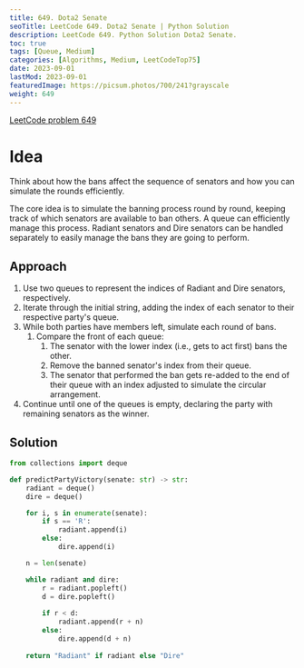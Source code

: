 ```yaml
---
title: 649. Dota2 Senate
seoTitle: LeetCode 649. Dota2 Senate | Python Solution
description: LeetCode 649. Python Solution Dota2 Senate.
toc: true
tags: [Queue, Medium]
categories: [Algorithms, Medium, LeetCodeTop75]
date: 2023-09-01
lastMod: 2023-09-01
featuredImage: https://picsum.photos/700/241?grayscale
weight: 649
---
```


[LeetCode problem 649](<https://leetcode.com/problems/dota2-senate/>)

# Idea

Think about how the bans affect the sequence of senators and how you can simulate the rounds efficiently.

The core idea is to simulate the banning process round by round, keeping track of which senators are available to ban others. A queue can efficiently manage this process. Radiant senators and Dire senators can be handled separately to easily manage the bans they are going to perform.

## Approach

1. Use two queues to represent the indices of Radiant and Dire senators, respectively.
1. Iterate through the initial string, adding the index of each senator to their respective party's queue.
1. While both parties have members left, simulate each round of bans.
   1. Compare the front of each queue:
      1. The senator with the lower index (i.e., gets to act first) bans the other.
      2. Remove the banned senator's index from their queue.
      3. The senator that performed the ban gets re-added to the end of their queue with an index adjusted to simulate the circular arrangement.
2. Continue until one of the queues is empty, declaring the party with remaining senators as the winner.

## Solution

```python
from collections import deque

def predictPartyVictory(senate: str) -> str:
    radiant = deque()
    dire = deque()

    for i, s in enumerate(senate):
        if s == 'R':
            radiant.append(i)
        else:
            dire.append(i)

    n = len(senate)

    while radiant and dire:
        r = radiant.popleft()
        d = dire.popleft()
        
        if r < d:
            radiant.append(r + n)
        else:
            dire.append(d + n)
    
    return "Radiant" if radiant else "Dire"
```
